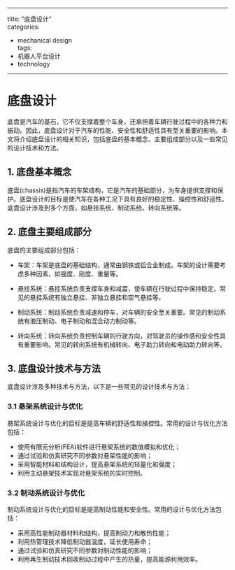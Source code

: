 
---  
title: "底盘设计"  
categories:  
  - mechanical design  
tags: 
  - 机器人平台设计 
  - technology  
---  

# 底盘设计

底盘是汽车的基石，它不仅支撑着整个车身，还承担着车辆行驶过程中的各种力和振动。因此，底盘设计对于汽车的性能、安全性和舒适性具有至关重要的影响。本文将介绍底盘设计的相关知识，包括底盘的基本概念、主要组成部分以及一些常见的设计技术和方法。

## 1. 底盘基本概念

底盘(chassis)是指汽车的车架结构，它是汽车的基础部分，为车身提供支撑和保护。底盘设计的目标是使汽车在各种工况下具有良好的稳定性、操控性和舒适性。底盘设计涉及到多个方面，如悬挂系统、制动系统、转向系统等。

## 2. 底盘主要组成部分

底盘的主要组成部分包括：

- 车架：车架是底盘的基础结构，通常由钢铁或铝合金制成。车架的设计需要考虑多种因素，如强度、刚度、重量等。

- 悬挂系统：悬挂系统负责支撑车身和减震，使车辆在行驶过程中保持稳定。常见的悬挂系统有独立悬挂、非独立悬挂和空气悬挂等。

- 制动系统：制动系统负责减速和停车，对车辆的安全至关重要。常见的制动系统有液压制动、电子制动和混合动力制动等。

- 转向系统：转向系统负责控制车辆的行驶方向，对驾驶员的操作感和安全性具有重要影响。常见的转向系统有机械转向、电子助力转向和电动助力转向等。

## 3. 底盘设计技术与方法

底盘设计涉及多种技术与方法，以下是一些常见的设计技术与方法：

### 3.1 悬架系统设计与优化

悬架系统设计与优化的目标是提高车辆的舒适性和操控性。常用的设计与优化方法包括：

- 使用有限元分析(FEA)软件进行悬架系统的数值模拟和优化；
- 通过试验和仿真研究不同参数对悬架性能的影响；
- 采用智能材料和结构设计，提高悬架系统的轻量化和强度；
- 利用主动悬架技术实现对悬架系统的实时控制。

### 3.2 制动系统设计与优化

制动系统设计与优化的目标是提高制动性能和安全性。常用的设计与优化方法包括：

- 采用高性能制动器材料和结构，提高制动力和散热性能；
- 利用热管理技术降低制动器温度，延长使用寿命；
- 通过试验和仿真研究不同参数对制动性能的影响；
- 利用再生制动技术回收制动过程中产生的热量，提高能源利用效率。 
